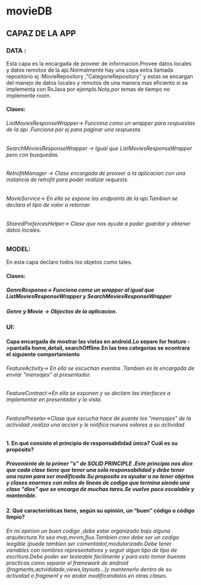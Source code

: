 # movieDB

## CAPAZ  DE LA APP

###  DATA :
Esta capa es la encargada de proveer de informacion.Provee datos locales y datos remotos de la api.Normalmente hay una capa extra llamada repositorio ej :MovieRepository ,"CategorieRepository" y estas se encargan del manejo de datos locales y remotos de una manera mas eficiento si se implementa con RxJava por ejemplo.Nota,por temas de tiempo no implemente room.

#### Clases: 
###### ListMoviesResponseWrapper-> Funciona como un wrapper para respuestas de la api .Funciona por ej para paginar una respuesta.
###### SearchMoviesResponseWrapper -> Igual que ListMoviesResponseWrapper pero con busquedas.
###### RetrofitManager -> Clase encargada de proveer a la aplicacion con una instancia de retrofit para poder realizar requests.
###### MovieService-> En ella se expone los endpoints de la api.Tambien se declara el tipo de valor a retornar.
###### SharedPrefercesHelper-> Clase que nos ayuda a poder guardar y obtener datos locales.

### MODEL:
En esta capa declaro todos los objetos como tales.
#### Clases:
##### GenreResponse-> Funciona como un wrapper al igual que ListMoviesResponseWrapper y SearchMoviesResponseWrapper
##### Genre y Movie -> Objectos de la aplicacion.

### UI:
#### Capa encargada de mostrar las vistas en android.Lo separe for feature ->pantalla home,detail, searchOffline.En las tres categorias se econtrara el siguiente comportamiento
###### FeatureActivity-> En ella se escuchan eventos .Tambien es la encargada de enviar "mensajes" al presentador.
###### FeatureContract->En ella se exponen y se declarn las interfaces a implementar en presentador y la vista.
###### FeaturePreseter->Clase que escucha hace de puente los "mensajes" de la actividad ,realiza una accion y le notifica nuevos valores a su actividad


#### 1. En qué consiste el principio de responsabilidad única? Cuál es su propósito? 
##### Proveniente de la primer "s" de SOLID PRINCIPLE .Este principio nos dice que cada clase tiene que tener una sola responsabilidad y debe tener una razon para ser modificada.Su proposito es ayudar a no tener objetos y clases enormes con miles de lineas de codigo que termina siendo una clase "dios" que se encarga de muchas tares.Se vuelve poco escalable y mantenible.

#### 2. Qué características tiene, según su opinión, un “buen” código o código limpio? 
###### En mi opinion un buen codigo ,debe estar organizado bajo alguna arquitectura.Ya sea mvp,mvvm,flux.Tambien creo debe ser un codigo leegible (puede tambien ser comentado),modularizado.Debe tener variables con nombres representativos y seguir algun tipo de tipo de escritura.Debe poder ser testeable facilmente y para esto tomar buenas practicas como separar el framework de android (fragments,actvididade,views,layouts...)y mantenerlo dentro de su actividad o fragment y no andar modificandolos en otras clases.




